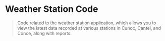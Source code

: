 # Weather Station Code

>Code related to the weather station application, which allows you to view the latest data recorded at various stations in Cunoc, Cantel, and Conce, along with reports.